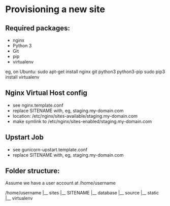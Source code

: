 Provisioning a new site
=======================

## Required packages:

* nginx
* Python 3
* Git
* pip
* virtualenv

eg, on Ubuntu:
    sudo apt-get install nginx git python3 python3-pip
    sudo pip3 install virtualenv

## Nginx Virtual Host config

* see nginx.template.conf
* replace SITENAME with, eg, staging.my-domain.com
* location: /etc/nginx/sites-available/staging.my-domain.com
* make symlink to /etc/nginx/sites-enabled/staging.my-domain.com

## Upstart Job

* see gunicorn-upstart.template.conf
* replace SITENAME with, eg, staging.my-domain.com

## Folder structure:
Assume we have a user account at /home/username

/home/username
|__ sites
    |__ SITENAME
        |__ database
        |__ source
        |__ static
        |__ virtualenv
